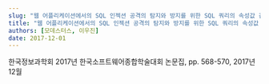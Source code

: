 ```yaml
---
slug: "웹 어플리케이션에서의 SQL 인젝션 공격의 탐지와 방지를 위한 SQL 쿼리의 속성값 검증 방법"
title: "웹 어플리케이션에서의 SQL 인젝션 공격의 탐지와 방지를 위한 SQL 쿼리의 속성값 검증 방법"
authors: [모데스터스, 이우진]
date: 2017-12-01
---
```


한국정보과학회 2017년 한국소프트웨어종합학술대회 논문집, pp. 568-570, 2017년 12월

